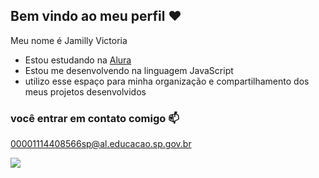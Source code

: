 ## Bem vindo ao meu perfil ❤️

Meu nome é Jamilly Victoria

- Estou estudando na [Alura](https://www.alura.com.br)
- Estou me desenvolvendo na linguagem JavaScript
- utilizo esse espaço para minha organização e compartilhamento dos meus projetos desenvolvidos

### você entrar em contato comigo 📫

00001114408566sp@al.educacao.sp.gov.br

![](https://media1.tenor.com/m/EtP_7W1jnhQAAAAC/aesthetic-powerpuff-girls.gif)
